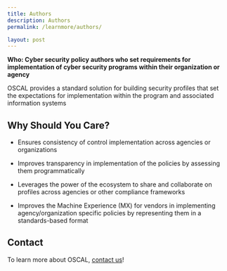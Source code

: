 ```yaml
---
title: Authors
description: Authors
permalink: /learnmore/authors/

layout: post
---
```


**Who: Cyber security policy authors who set requirements for implementation of cyber security programs within their organization or agency**

OSCAL provides a standard solution for building security profiles that set the expectations for implementation within the program and associated information systems

## Why Should You Care?

- Ensures consistency of control implementation across agencies or organizations

- Improves transparency in implementation of the policies by assessing them programmatically

- Leverages the power of the ecosystem to share and collaborate on profiles across agencies or other compliance frameworks

- Improves the Machine Experience (MX) for vendors in implementing agency/organization specific policies by representing them in a standards-based format

## Contact

To learn more about OSCAL, [contact us](contact)!